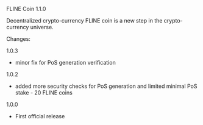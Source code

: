 FLINE Coin 1.1.0

Decentralized crypto-currency FLINE coin is a new step in the crypto-currency universe.

Changes:

1.0.3
- minor fix for PoS generation verification

1.0.2
- added more security checks for PoS generation and limited minimal PoS stake - 20 FLINE coins

1.0.0
- First official release

